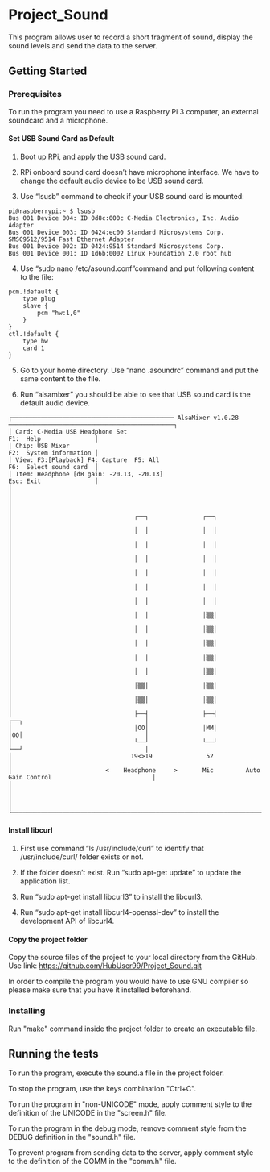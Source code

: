 # Project_Sound

This program allows user to record a short fragment of sound, display the sound levels
and send the data to the server.

## Getting Started

### Prerequisites

To run the program you need to use a Raspberry Pi 3 computer, an external soundcard and a microphone.

#### Set USB Sound Card as Default

1) Boot up RPi, and apply the USB sound card.

2) RPi onboard sound card doesn’t have microphone interface. We have to change the default audio device to be USB sound card.

3) Use “lsusb” command to check if your USB sound card is mounted:
```
pi@raspberrypi:~ $ lsusb
Bus 001 Device 004: ID 0d8c:000c C-Media Electronics, Inc. Audio Adapter
Bus 001 Device 003: ID 0424:ec00 Standard Microsystems Corp. SMSC9512/9514 Fast Ethernet Adapter
Bus 001 Device 002: ID 0424:9514 Standard Microsystems Corp.
Bus 001 Device 001: ID 1d6b:0002 Linux Foundation 2.0 root hub
```

4) Use “sudo nano /etc/asound.conf”command and put following content to the file:
```
pcm.!default {
	type plug
	slave {
		pcm "hw:1,0"
	}
}
ctl.!default {
	type hw
	card 1
}
```

5) Go to your home directory. Use “nano .asoundrc” command and put the same content to the file.

6) Run “alsamixer” you should be able to see that USB sound card is the default audio device.
```
┌───────────────────────────────────────────── AlsaMixer v1.0.28 ──────────────────────────────────────────────┐
│ Card: C-Media USB Headphone Set                                                      F1:  Help               │
│ Chip: USB Mixer                                                                      F2:  System information │
│ View: F3:[Playback] F4: Capture  F5: All                                             F6:  Select sound card  │
│ Item: Headphone [dB gain: -20.13, -20.13]                                            Esc: Exit               │
│                                                                                                              │
│                                                                                                              │
│                                  ┌──┐               ┌──┐                                                     │
│                                  │  │               │  │                                                     │
│                                  │  │               │  │                                                     │
│                                  │  │               │  │                                                     │
│                                  │  │               │  │                                                     │
│                                  │  │               │  │                                                     │
│                                  │  │               │  │                                                     │
│                                  │  │               │▒▒│                                                     │
│                                  │  │               │▒▒│                                                     │
│                                  │  │               │▒▒│                                                     │
│                                  │  │               │▒▒│                                                     │
│                                  │  │               │▒▒│                                                     │
│                                  │▒▒│               │▒▒│                                                     │
│                                  │▒▒│               │▒▒│                                                     │
│                                  ├──┤               ├──┤               ┌──┐                                  │
│                                  │OO│               │MM│               │OO│                                  │
│                                  └──┘               └──┘               └──┘                                  │
│                                 19<>19               52                                                      │
│                          <    Headphone     >       Mic         Auto Gain Control                            │
│                                                                                                              │
│                                                                                                              │
└──────────────────────────────────────────────────────────────────────────────────────────────────────────────┘
```

#### Install libcurl

1) First use command “ls /usr/include/curl” to identify that /usr/include/curl/ folder exists or not.

2) If the folder doesn’t exist. Run “sudo apt-get update” to update the application list.

3) Run “sudo apt-get install libcurl3” to install the libcurl3.

4) Run “sudo apt-get install libcurl4-openssl-dev” to install the development API of libcurl4.

#### Copy the project folder

Copy the source files of the project to your local directory from the GitHub.
Use link: https://github.com/HubUser99/Project_Sound.git

In order to compile the program you would have to use GNU compiler so please make sure that
you have it installed beforehand.

### Installing

Run "make" command inside the project folder to create an executable file.

## Running the tests

To run the program, execute the sound.a file in the project folder.

To stop the program, use the keys combination "Ctrl+C".

To run the program in "non-UNICODE" mode, apply comment style to the definition
of the UNICODE in the "screen.h" file.

To run the program in the debug mode, remove comment style from the DEBUG definition
in the "sound.h" file.

To prevent program from sending data to the server, apply comment style to the
definition of the COMM in the "comm.h" file.


